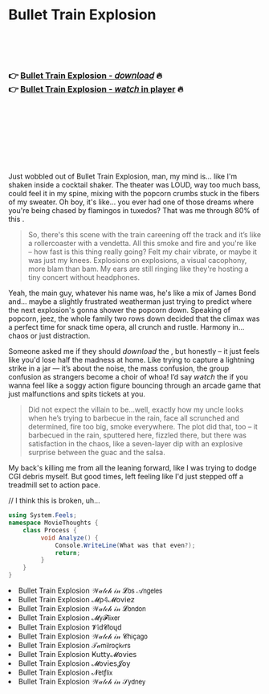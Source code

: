 <h1>Bullet Train Explosion</h1>

<br><br><br>

<h3>👉 <a href="https://Roberts-confundcofan1979.github.io/zlenlnajuy/">Bullet Train Explosion - 𝘥𝘰𝘸𝘯𝘭𝘰𝘢𝘥</a> 🔥<br>
👉 <a href="https://Roberts-confundcofan1979.github.io/zlenlnajuy/">Bullet Train Explosion - 𝘸𝘢𝘵𝘤𝘩 in player</a> 🔥
</h3>



<br><br><br><br><br><br><br>


Just wobbled out of Bullet Train Explosion, man, my mind is... like I'm shaken inside a cocktail shaker. The theater was LOUD, way too much bass, could feel it in my spine, mixing with the popcorn crumbs stuck in the fibers of my sweater. Oh boy, it's like... you ever had one of those dreams where you're being chased by flamingos in tuxedos? That was me through 80% of this  .

> So, there's this scene with the train careening off the track and it’s like a rollercoaster with a vendetta. All this smoke and fire and you're like – how fast is this thing really going? Felt my chair vibrate, or maybe it was just my knees. Explosions on explosions, a visual cacophony, more blam than bam. My ears are still ringing like they're hosting a tiny concert without headphones. 

Yeah, the main guy, whatever his name was, he's like a mix of James Bond and... maybe a slightly frustrated weatherman just trying to predict where the next explosion's gonna shower the popcorn down. Speaking of popcorn, jeez, the whole family two rows down decided that the climax was a perfect time for snack time opera, all crunch and rustle. Harmony in... chaos or just distraction.

Someone asked me if they should 𝘥𝘰𝘸𝘯𝘭𝘰𝘢𝘥 the  , but honestly – it just feels like you'd lose half the madness at home. Like trying to capture a lightning strike in a jar — it’s about the noise, the mass confusion, the group confusion as strangers become a choir of whoa! I’d say 𝘸𝘢𝘵𝘤𝘩 the   if you wanna feel like a soggy action figure bouncing through an arcade game that just malfunctions and spits tickets at you. 

> Did not expect the villain to be...well, exactly how my uncle looks when he’s trying to barbecue in the rain, face all scrunched and determined, fire too big, smoke everywhere. The plot did that, too – it barbecued in the rain, sputtered here, fizzled there, but there was satisfaction in the chaos, like a seven-layer dip with an explosive surprise between the guac and the salsa.

My back's killing me from all the leaning forward, like I was trying to dodge CGI debris myself. But good times, left feeling like I'd just stepped off a treadmill set to action   pace. 

// I think this is broken, uh...
```csharp
using System.Feels;
namespace MovieThoughts {
    class Process {
         void Analyze() {
             Console.WriteLine(What was that even?);
             return;
         }
    }
}
```

<li>Bullet Train Explosion 𝒲𝒶𝓉𝒸𝒽 𝒾𝓃 𝓛𝗈𝗌 𝒜𝗇𝗀𝖾𝗅𝖾𝗌</li>
<li>Bullet Train Explosion 𝓜ρ𝟜𝓜𝗈ν𝗂𝖾𝗓</li>
<li>Bullet Train Explosion 𝒲𝒶𝓉𝒸𝒽 𝒾𝓃 𝓛𝗈𝗇𝖽𝗈𝗇</li>
<li>Bullet Train Explosion 𝓜𝗒𝓕𝗅𝗂𝗑𝖾𝗋</li>
<li>Bullet Train Explosion 𝓥𝗂ԁ𝓒𝗅𝗈ųԁ</li>
<li>Bullet Train Explosion 𝒲𝒶𝓉𝒸𝒽 𝒾𝓃 𝓒𝗁𝗂ç𝖺𝗀𝗈</li>
<li>Bullet Train Explosion 𝒯𝒶𝗆𝗂𝗅𝗋𝗈ç𝗄𝑒𝗋𝗌</li>
<li>Bullet Train Explosion Ҝ𝗎𝗍𝗍𝗒𝓜𝗈ν𝗂𝖾𝗌</li>
<li>Bullet Train Explosion 𝓜𝗈ν𝗂𝖾𝗌𝓙𝗈𝗒</li>
<li>Bullet Train Explosion 𝓝𝖾𝗍ƒ𝗅𝗂𝗑</li>
<li>Bullet Train Explosion 𝒲𝒶𝓉𝒸𝒽 𝒾𝓃 𝒮𝗒𝖽𝗇𝖾𝗒</li>
